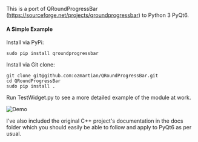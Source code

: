 This is a port of QRoundProgressBar (https://sourceforge.net/projects/qroundprogressbar) to Python 3 PyQt6.

#### A Simple Example

Install via PyPi:

```
sudo pip install qroundprogressbar
```

Install via Git clone:

```
git clone git@github.com:ozmartian/QRoundProgressBar.git
cd QRoundProgressBar
sudo pip install .
```

Run TestWidget.py to see a more detailed example of the module at work.

![Demo](https://a.fsdn.com/con/app/proj/qroundprogressbar/screenshots/RoundBars.png/1)

I've also included the original C++ project's documentation in the docs folder which you should easily be
able to follow and apply to PyQt6 as per usual.
